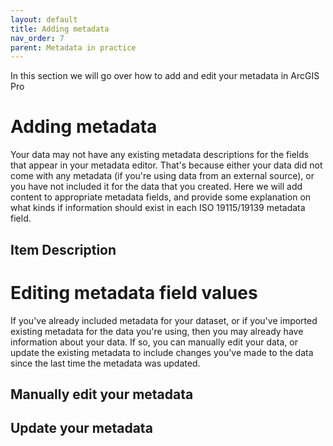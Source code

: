 ```yaml
---
layout: default
title: Adding metadata
nav_order: 7
parent: Metadata in practice
---
```


In this section we will go over how to add and edit your metadata in ArcGIS Pro

# Adding metadata

Your data may not have any existing metadata descriptions for the fields that appear in your metadata editor. That's because either your data did not come with any metadata (if you're using data from an external source), or you have not included it for the data that you created. Here we will add content to appropriate metadata fields, and provide some explanation on what kinds if information should exist in each ISO 19115/19139 metadata field.

## Item Description

##

# Editing metadata field values

If you've already included metadata for your dataset, or if you've imported existing metadata for the data you're using, then you may already have information about your data. If so, you can manually edit your data, or update the existing metadata to include changes you've made to the data since the last time the metadata was updated.

## Manually edit your metadata

## Update your metadata
